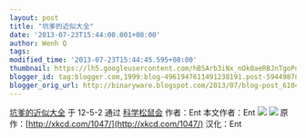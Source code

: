 ```yaml
---
layout: post
title: "坑爹的近似大全"
date: '2013-07-23T15:44:00.001+08:00'
author: Wenh Q
tags:
modified_time: '2013-07-23T15:44:45.595+08:00'
thumbnail: https://lh5.googleusercontent.com/hB5Arb3iNx_nOk0aeRBJnTgoPooKESWUp5SfKNpGI9BxQmdaFj7dXL03JD0tBk0gE6xtxemZX4Rx7gbP8aI3Mi3CXC1JTyZet_G3I2XcBm6zXKWBVCg=s72-c
blogger_id: tag:blogger.com,1999:blog-4961947611491238191.post-5944987870972802671
blogger_orig_url: http://binaryware.blogspot.com/2013/07/blog-post_6104.html
---
```

[坑爹的近似大全](http://songshuhui.net/archives/66472)
于 12-5-2 通过 [科学松鼠会](http://songshuhui.net/) 作者：Ent
本文作者：Ent
![](https://lh5.googleusercontent.com/hB5Arb3iNx_nOk0aeRBJnTgoPooKESWUp5SfKNpGI9BxQmdaFj7dXL03JD0tBk0gE6xtxemZX4Rx7gbP8aI3Mi3CXC1JTyZet_G3I2XcBm6zXKWBVCg)
![](https://lh5.googleusercontent.com/l5KJIHR4t4ZW22pAMkmzfyZI5JFo6DgsE6X7NpCukDISHs01NrP292ECmxEhxYUI0IpqQG-GNq_hno7THOW1NcOzVruUp7E8P2y57-dGxOOUoZiqUw4)
原作：[http://xkcd.com/1047/](http://xkcd.com/1047/)
汉化：Ent
